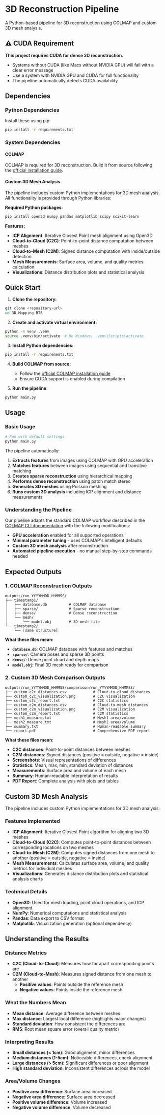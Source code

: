# 3D Reconstruction Pipeline

A Python-based pipeline for 3D reconstruction using COLMAP and custom 3D mesh analysis.

## ⚠️ CUDA Requirement

**This project requires CUDA for dense 3D reconstruction.**

- Systems without CUDA (like Macs without NVIDIA GPU) will fail with a clear error message
- Use a system with NVIDIA GPU and CUDA for full functionality
- The pipeline automatically detects CUDA availability

## Dependencies

### Python Dependencies
Install these using pip:
```bash
pip install -r requirements.txt
```

### System Dependencies

#### COLMAP
COLMAP is required for 3D reconstruction. Build it from source following the [official installation guide](https://colmap.github.io/install.html).

#### Custom 3D Mesh Analysis
The pipeline includes custom Python implementations for 3D mesh analysis. All functionality is provided through Python libraries:

**Required Python packages:**
```bash
pip install open3d numpy pandas matplotlib scipy scikit-learn
```

**Features:**
- **ICP Alignment**: Iterative Closest Point mesh alignment using Open3D
- **Cloud-to-Cloud (C2C)**: Point-to-point distance computation between meshes
- **Cloud-to-Mesh (C2M)**: Signed distance computation with inside/outside detection
- **Mesh Measurements**: Surface area, volume, and quality metrics calculation
- **Visualizations**: Distance distribution plots and statistical analysis

## Quick Start

1. **Clone the repository:**
```bash
git clone <repository-url>
cd 3D-Mapping-BTS
```

2. **Create and activate virtual environment:**
```bash
python -m venv .venv
source .venv/bin/activate  # On Windows: .venv\Scripts\activate
```

3. **Install Python dependencies:**
```bash
pip install -r requirements.txt
```

4. **Build COLMAP from source:**
   - Follow the [official COLMAP installation guide](https://colmap.github.io/install.html)
   - Ensure CUDA support is enabled during compilation

5. **Run the pipeline:**
```bash
python main.py
```

## Usage

### Basic Usage
```bash
# Run with default settings
python main.py
```

The pipeline automatically:
1. **Extracts features** from images using COLMAP with GPU acceleration
2. **Matches features** between images using sequential and transitive matching
3. **Creates sparse reconstruction** using hierarchical mapping
4. **Performs dense reconstruction** using patch match stereo
5. **Generates 3D meshes** using Poisson meshing
6. **Runs custom 3D analysis** including ICP alignment and distance measurements

### Understanding the Pipeline

Our pipeline adapts the standard COLMAP workflow described in the [COLMAP CLI documentation](https://colmap.github.io/cli.html) with the following modifications:

- **GPU acceleration** enabled for all supported operations
- **Minimal parameter tuning** - uses COLMAP's intelligent defaults
- **Custom 3D mesh analysis** after reconstruction
- **Automated pipeline execution** - no manual step-by-step commands needed

## Expected Outputs

### 1. COLMAP Reconstruction Outputs
```
outputs/run_YYYYMMDD_HHMMSS/
├── timestamp1/
│   ├── database.db          # COLMAP database
│   ├── sparse/              # Sparse reconstruction
│   ├── dense/               # Dense reconstruction
│   └── mesh/
│       └── model.obj        # 3D mesh file
└── timestamp2/
    └── [same structure]
```

**What these files mean:**
- **`database.db`**: COLMAP database with features and matches
- **`sparse/`**: Camera poses and sparse 3D points
- **`dense/`**: Dense point cloud and depth maps
- **`model.obj`**: Final 3D mesh ready for comparison

### 2. Custom 3D Mesh Comparison Outputs
```
outputs/run_YYYYMMDD_HHMMSS/comparison/run_YYYYMMDD_HHMMSS/
├── custom_c2c_distances.csv            # Cloud-to-cloud distances
├── custom_c2c_visualization.png        # C2C visualization
├── custom_c2c_report.txt               # C2C statistics
├── custom_c2m_distances.csv            # Cloud-to-mesh distances
├── custom_c2m_visualization.png        # C2M visualization
├── custom_c2m_report.txt               # C2M statistics
├── mesh1_measure.txt                   # Mesh1 area/volume
├── mesh2_measure.txt                   # Mesh2 area/volume
├── summary.txt                         # Human-readable summary
└── report.pdf                          # Comprehensive PDF report
```

**What these files mean:**
- **C2C distances**: Point-to-point distances between meshes
- **C2M distances**: Signed distances (positive = outside, negative = inside)
- **Screenshots**: Visual representations of differences
- **Statistics**: Mean, max, min, standard deviation of distances
- **Measurements**: Surface area and volume of each mesh
- **Summary**: Human-readable interpretation of results
- **PDF Report**: Complete analysis with plots and tables

## Custom 3D Mesh Analysis

The pipeline includes custom Python implementations for 3D mesh analysis:

### Features Implemented

- **ICP Alignment**: Iterative Closest Point algorithm for aligning two 3D meshes
- **Cloud-to-Cloud (C2C)**: Computes point-to-point distances between corresponding locations on two meshes
- **Cloud-to-Mesh (C2M)**: Computes signed distances from one mesh to another (positive = outside, negative = inside)
- **Mesh Measurements**: Calculates surface area, volume, and quality metrics for individual meshes
- **Visualizations**: Generates distance distribution plots and statistical analysis charts

### Technical Details

- **Open3D**: Used for mesh loading, point cloud operations, and ICP alignment
- **NumPy**: Numerical computations and statistical analysis
- **Pandas**: Data export to CSV format
- **Matplotlib**: Visualization generation (optional dependency)





## Understanding the Results

### Distance Metrics
- **C2C (Cloud-to-Cloud)**: Measures how far apart corresponding points are
- **C2M (Cloud-to-Mesh)**: Measures signed distance from one mesh to another
  - **Positive values**: Points outside the reference mesh
  - **Negative values**: Points inside the reference mesh

### What the Numbers Mean
- **Mean distance**: Average difference between meshes
- **Max distance**: Largest local difference (highlights major changes)
- **Standard deviation**: How consistent the differences are
- **RMS**: Root mean square error (overall quality metric)

### Interpreting Results
- **Small distances (< 1cm)**: Good alignment, minor differences
- **Medium distances (1-5cm)**: Noticeable differences, check alignment
- **Large distances (> 5cm)**: Significant differences or poor alignment
- **High standard deviation**: Inconsistent differences across the model

### Area/Volume Changes
- **Positive area difference**: Surface area increased
- **Negative area difference**: Surface area decreased
- **Positive volume difference**: Volume increased
- **Negative volume difference**: Volume decreased 